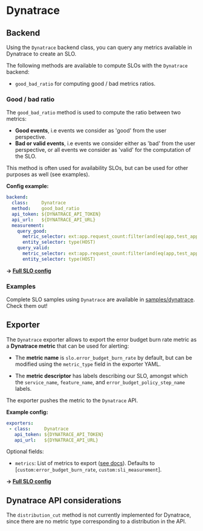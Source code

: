 # Dynatrace

## Backend

Using the `Dynatrace` backend class, you can query any metrics available in
Dynatrace to create an SLO.

The following methods are available to compute SLOs with the `Dynatrace`
backend:

* `good_bad_ratio` for computing good / bad metrics ratios.

### Good / bad ratio

The `good_bad_ratio` method is used to compute the ratio between two metrics:

- **Good events**, i.e events we consider as 'good' from the user perspective.
- **Bad or valid events**, i.e events we consider either as 'bad' from the user
perspective, or all events we consider as 'valid' for the computation of the
SLO.

This method is often used for availability SLOs, but can be used for other
purposes as well (see examples).

**Config example:**

```yaml
backend:
  class:     Dynatrace
  method:    good_bad_ratio
  api_token: ${DYNATRACE_API_TOKEN}
  api_url:   ${DYNATRACE_API_URL}
  measurement:
    query_good:  
      metric_selector: ext:app.request_count:filter(and(eq(app,test_app),eq(env,prod),eq(status_code_class,2xx)))
      entity_selector: type(HOST)
    query_valid:
      metric_selector: ext:app.request_count:filter(and(eq(app,test_app),eq(env,prod)))
      entity_selector: type(HOST)
```
**&rightarrow; [Full SLO config](../../samples/dynatrace/slo_dt_app_availability_ratio.yaml)**


### Examples

Complete SLO samples using `Dynatrace` are available in
[samples/dynatrace](../../samples/dynatrace). Check them out!

## Exporter

The `Dynatrace` exporter allows to export the error budget burn rate metric as
a **Dynatrace metric** that can be used for alerting:

 * The **metric name** is `slo.error_budget_burn_rate` by default, but can be
 modified using the `metric_type` field in the exporter YAML.

 * The **metric descriptor** has labels describing our SLO, amongst which the
 `service_name`, `feature_name`, and `error_budget_policy_step_name` labels.

The exporter pushes the metric to the `Dynatrace` API.

**Example config:**

```yaml
exporters:
 - class:     Dynatrace
   api_token: ${DYNATRACE_API_TOKEN}
   api_url:   ${DYNATRACE_API_URL}
```

Optional fields:
  * `metrics`: List of metrics to export ([see docs](../shared/metrics.md)). Defaults to [`custom:error_budget_burn_rate`, `custom:sli_measurement`].

**&rightarrow; [Full SLO config](../../samples/dynatrace/slo_dt_app_availability_ratio.yaml)**


## Dynatrace API considerations

The `distribution_cut` method is not currently implemented for Dynatrace, since
there are no metric type corresponding to a distribution in the API.
